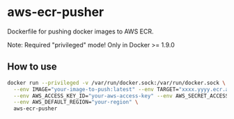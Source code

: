 # aws-ecr-pusher
Dockerfile for pushing docker images to AWS ECR.

Note: Required "privileged" mode! Only in Docker >= 1.9.0

How to use
----------
```bash
docker run --privileged -v /var/run/docker.sock:/var/run/docker.sock \
  --env IMAGE="your-image-to-push:latest" --env TARGET="xxxx.yyyy.ecr.aws-region.amazonaws.com/your-pushed-image:latest" \
  --env AWS_ACCESS_KEY_ID="your-aws-access-key" --env AWS_SECRET_ACCESS_KEY="your-aws-secret-access-key" \
  --env AWS_DEFAULT_REGION="your-region" \
  aws-ecr-pusher
```
